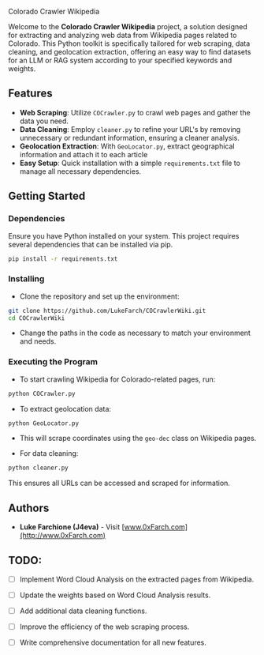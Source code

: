  Colorado Crawler Wikipedia

Welcome to the **Colorado Crawler Wikipedia** project, a solution designed for extracting and analyzing web data from Wikipedia pages related to Colorado. This Python toolkit is specifically tailored for web scraping, data cleaning, and geolocation extraction, offering an easy way to find datasets for an LLM or RAG system according to your specified keywords and weights.

## Features

- **Web Scraping**: Utilize `COCrawler.py` to crawl web pages and gather the data you need.
- **Data Cleaning**: Employ `cleaner.py` to refine your URL's by removing unnecessary or redundant information, ensuring a cleaner analysis.
- **Geolocation Extraction**: With `GeoLocator.py`, extract geographical information and attach it to each article
- **Easy Setup**: Quick installation with a simple `requirements.txt` file to manage all necessary dependencies.

## Getting Started

### Dependencies

Ensure you have Python installed on your system. This project requires several dependencies that can be installed via pip.

```bash
pip install -r requirements.txt
```

### Installing

- Clone the repository and set up the environment:

```bash
git clone https://github.com/LukeFarch/COCrawlerWiki.git
cd COCrawlerWiki
```

- Change the paths in the code as necessary to match your environment and needs.

### Executing the Program

- To start crawling Wikipedia for Colorado-related pages, run:

```bash
python COCrawler.py
```

- To extract geolocation data:

```bash
python GeoLocator.py
```

- This will scrape coordinates using the `geo-dec` class on Wikipedia pages.

- For data cleaning:

```bash
python cleaner.py
```

This ensures all URLs can be accessed and scraped for information.


## Authors

- **Luke Farchione (J4eva)** - Visit [www.0xFarch.com](http://www.0xFarch.com) 

## TODO:

- [ ] Implement Word Cloud Analysis on the extracted pages from Wikipedia.
- [ ] Update the weights based on Word Cloud Analysis results.
- [ ] Add additional data cleaning functions.
- [ ] Improve the efficiency of the web scraping process.
- [ ] Write comprehensive documentation for all new features.


